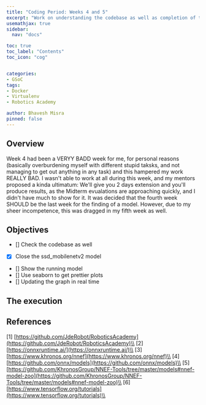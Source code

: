 ```yaml
---
title: "Coding Period: Weeks 4 and 5"
excerpt: "Work on understanding the codebase as well as completion of the Models for the Exercise"
usemathjax: true
sidebar:
  nav: "docs"

toc: true
toc_label: "Contents"
toc_icon: "cog"


categories:
- GSoC
tags:
- Docker
- Virtualenv
- Robotics Academy

author: Bhavesh Misra
pinned: false
---
```




## Overview

Week 4 had been a VERYY BADD week for me, for personal reasons (basically overburdening myself with different stupid taksks, and not managing to get out anything in any task) and this hampered my work REALLY BAD. I wasn't able to work at all during this week, and my mentors proposed a kinda ultimatum: We'll give you 2 days extension and you'll produce results, as the Midterm evualations are approaching quickly, and I didn't have much to show for it.
It was decided that the fourth week SHOULD be the last week for the finding of a model. However, due to my sheer incompetence, this was dragged in my fifth week as well.


## Objectives

- [] Check the codebase as well 
- [X] Close the ssd_mobilenetv2 model
- [] Show the running model
- [] Use seaborn to get prettier plots
- [] Updating the graph in real time


## The execution



## References

[1] [https://github.com/JdeRobot/RoboticsAcademy](https://github.com/JdeRobot/RoboticsAcademy)\\
[2] [https://onnxruntime.ai/](https://onnxruntime.ai/)\\
[3] [https://www.khronos.org/nnef](https://www.khronos.org/nnef)\\
[4] [https://github.com/onnx/models](https://github.com/onnx/models)\\
[5] [https://github.com/KhronosGroup/NNEF-Tools/tree/master/models#nnef-model-zoo](https://github.com/KhronosGroup/NNEF-Tools/tree/master/models#nnef-model-zoo)\\
[6] [https://www.tensorflow.org/tutorials](https://www.tensorflow.org/tutorials)\\ 